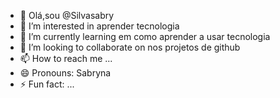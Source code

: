 - 👋 Olá,sou @Silvasabry
- 👀 I’m interested in aprender tecnologia 
- 🌱 I’m currently learning em como aprender a usar tecnologia 
- 💞️ I’m looking to collaborate on nos projetos de github
- 📫 How to reach me ...
- 😄 Pronouns: Sabryna 
- ⚡ Fun fact: ...

<!---
Silvasabry/Silvasabry is a ✨ special ✨ repository because its `README.md` (this file) appears on your GitHub profile.
You can click the Preview link to take a look at your changes.
--->
